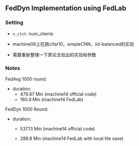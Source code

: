 ## FedDyn Implementation using FedLab

### Setting

- ``n_clnt``: num_clients



- machine09上在跑cifar10，simpleCNN，iid-balanced的实验
- 需要重新整理一下原论文给出的实验和参数



### Notes

FedAvg 1000 round:

- duration: 
  - 479.87 Min (machine14 official code)
  - 160.9 Min (machine14 FedLab)



FedDyn 1000 Round:

- duration:

  - 537.13 Min (machine14 official code)

  - 288.8 Min (machine14 FedLab with local file save)

